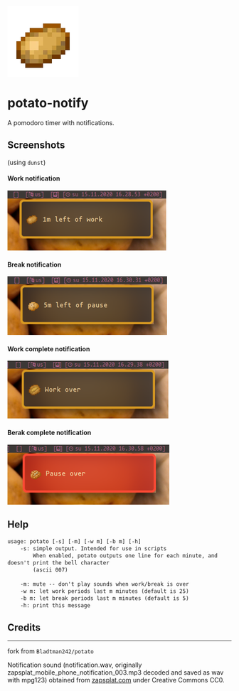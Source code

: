 ![potato icon](./icons/work.png)
# potato-notify
A pomodoro timer with notifications.

## Screenshots
(using `dunst`)
#### Work notification
![working screenshot](./github/work.png)
#### Break notification
![break screenshot](./github/break.png)
#### Work complete notification
![work completed screenshot](./github/work-completed.png)
#### Berak complete notification
![break completed screenshot](./github/break-completed.png)

## Help
``` 
usage: potato [-s] [-m] [-w m] [-b m] [-h]
    -s: simple output. Intended for use in scripts
        When enabled, potato outputs one line for each minute, and doesn't print the bell character
        (ascii 007)

    -m: mute -- don't play sounds when work/break is over
    -w m: let work periods last m minutes (default is 25)
    -b m: let break periods last m minutes (default is 5)
    -h: print this message
```

## Credits
----
fork from `Bladtman242/potato`

Notification sound (notification.wav, originally
zapsplat\_mobile\_phone\_notification\_003.mp3 decoded and saved as wav with
mpg123)
obtained from [zapsplat.com](https://www.zapsplat.com/) under Creative Commons
CC0.
